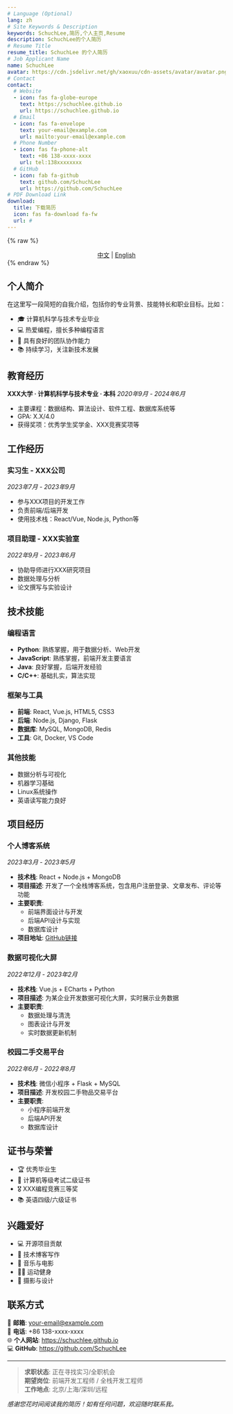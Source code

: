 ```yaml
---
# Language (Optional)
lang: zh
# Site Keywords & Description
keywords: SchuchLee,简历,个人主页,Resume
description: SchuchLee的个人简历
# Resume Title
resume_title: SchuchLee 的个人简历
# Job Applicant Name
name: SchuchLee
avatar: https://cdn.jsdelivr.net/gh/xaoxuu/cdn-assets/avatar/avatar.png
# Contact
contact:
  # Website
  - icon: fas fa-globe-europe
    text: https://schuchlee.github.io
    url: https://schuchlee.github.io
  # Email
  - icon: fas fa-envelope
    text: your-email@example.com
    url: mailto:your-email@example.com
  # Phone Number
  - icon: fas fa-phone-alt
    text: +86 138-xxxx-xxxx
    url: tel:138xxxxxxxx
  # GitHub
  - icon: fab fa-github
    text: github.com/SchuchLee
    url: https://github.com/SchuchLee
# PDF Download Link
download:
  title: 下载简历
  icon: fas fa-download fa-fw
  url: #
---
```


{% raw %}
<center>
<a href='/'>中文</a> | <a href='/zh-cn/'>English</a>
</center>
{% endraw %}

## <i class="fas fa-user"></i> 个人简介

在这里写一段简短的自我介绍，包括你的专业背景、技能特长和职业目标。比如：

- 🎓 计算机科学与技术专业毕业
- 💻 热爱编程，擅长多种编程语言
- 🌟 具有良好的团队协作能力
- 📚 持续学习，关注新技术发展

## <i class="fas fa-user-graduate"></i> 教育经历

**XXX大学 · 计算机科学与技术专业 · 本科**
*2020年9月 - 2024年6月*

- 主要课程：数据结构、算法设计、软件工程、数据库系统等
- GPA: X.X/4.0
- 获得奖项：优秀学生奖学金、XXX竞赛奖项等

## <i class="fas fa-briefcase"></i> 工作经历

### 实习生 - XXX公司
*2023年7月 - 2023年9月*

- 参与XXX项目的开发工作
- 负责前端/后端开发
- 使用技术栈：React/Vue, Node.js, Python等

### 项目助理 - XXX实验室
*2022年9月 - 2023年6月*

- 协助导师进行XXX研究项目
- 数据处理与分析
- 论文撰写与实验设计

## <i class="fas fa-code"></i> 技术技能

### 编程语言
- **Python**: 熟练掌握，用于数据分析、Web开发
- **JavaScript**: 熟练掌握，前端开发主要语言
- **Java**: 良好掌握，后端开发经验
- **C/C++**: 基础扎实，算法实现

### 框架与工具
- **前端**: React, Vue.js, HTML5, CSS3
- **后端**: Node.js, Django, Flask
- **数据库**: MySQL, MongoDB, Redis
- **工具**: Git, Docker, VS Code

### 其他技能
- 数据分析与可视化
- 机器学习基础
- Linux系统操作
- 英语读写能力良好

## <i class="fas fa-project-diagram"></i> 项目经历

### 个人博客系统
*2023年3月 - 2023年5月*

- **技术栈**: React + Node.js + MongoDB
- **项目描述**: 开发了一个全栈博客系统，包含用户注册登录、文章发布、评论等功能
- **主要职责**: 
  - 前端界面设计与开发
  - 后端API设计与实现
  - 数据库设计
- **项目地址**: [GitHub链接](https://github.com/SchuchLee/blog-project)

### 数据可视化大屏
*2022年12月 - 2023年2月*

- **技术栈**: Vue.js + ECharts + Python
- **项目描述**: 为某企业开发数据可视化大屏，实时展示业务数据
- **主要职责**:
  - 数据处理与清洗
  - 图表设计与开发
  - 实时数据更新机制

### 校园二手交易平台
*2022年6月 - 2022年8月*

- **技术栈**: 微信小程序 + Flask + MySQL
- **项目描述**: 开发校园二手物品交易平台
- **主要职责**:
  - 小程序前端开发
  - 后端API开发
  - 数据库设计

## <i class="fas fa-certificate"></i> 证书与荣誉

- 🏆 优秀毕业生
- 📜 计算机等级考试二级证书
- 🎖️ XXX编程竞赛三等奖
- 📚 英语四级/六级证书

## <i class="fas fa-heart"></i> 兴趣爱好

- 💻 开源项目贡献
- 📖 技术博客写作
- 🎵 音乐与电影
- 🏃‍♂️ 运动健身
- 🎨 摄影与设计

## <i class="fas fa-envelope"></i> 联系方式

📧 **邮箱**: your-email@example.com  
📱 **电话**: +86 138-xxxx-xxxx  
🌐 **个人网站**: https://schuchlee.github.io  
💻 **GitHub**: https://github.com/SchuchLee

---

> **求职状态**: 正在寻找实习/全职机会  
> **期望岗位**: 前端开发工程师 / 全栈开发工程师  
> **工作地点**: 北京/上海/深圳/远程

*感谢您花时间阅读我的简历！如有任何问题，欢迎随时联系我。*
